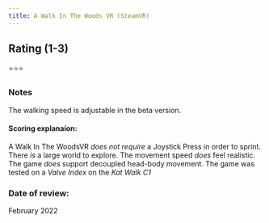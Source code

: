 ```yaml
---
title: A Walk In The Woods VR (SteamVR)
---
```


## Rating (1-3)
⭐⭐⭐

### Notes
The walking speed is adjustable in the beta version.

#### Scoring explanaion:
A Walk In The WoodsVR *does not require* a Joystick Press in order to sprint.
There *is* a large world to explore.
The movement speed *does* feel realistic.
The game *does* support decoupled head-body movement.
The game was tested on a *Valve Index* on the *Kat Walk C1*

### Date of review:
February 2022
